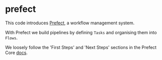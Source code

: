# prefect

This code introduces [Prefect](https://docs.prefect.io/), a workflow management system.

With Prefect we build pipelines by defining `Tasks` and organising them into `Flows`.

We loosely follow the 'First Steps' and 'Next Steps' sections in the Prefect Core [docs](https://docs.prefect.io/core/).

